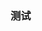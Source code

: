 <!--
 * @Description: 
 * @Author: wupengfei
 * @Date: 2020-11-08 10:51:16
 * @LastEditors: wupengfei
 * @LastEditTime: 2020-11-08 10:51:25
-->
### 测试